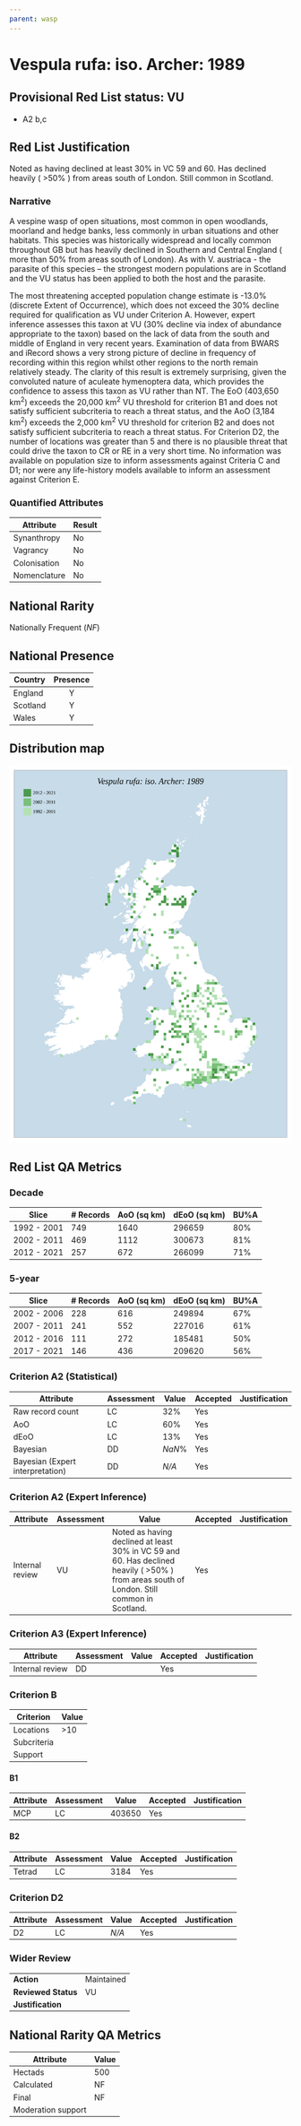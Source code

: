 ```yaml
---
parent: wasp
---
```


# Vespula rufa: iso. Archer: 1989

## Provisional Red List status: VU
- A2 b,c

## Red List Justification
Noted as having declined at least 30% in VC 59 and 60. Has declined heavily ( >50% ) from areas south of London. Still common in Scotland.
### Narrative
A vespine wasp of open situations, most common in open woodlands, moorland and hedge banks, less commonly in urban situations and other habitats. This species was historically widespread and locally common throughout GB but has heavily declined in Southern and Central England ( more than 50% from areas south of London). As with V. austriaca - the parasite of this species – the strongest modern populations are in Scotland and the VU status has been applied to both the host and the parasite.

The most threatening accepted population change estimate is -13.0% (discrete Extent of Occurrence), which does not exceed the 30% decline required for qualification as VU under Criterion A. However, expert inference assesses this taxon at VU (30% decline via index of abundance appropriate to the taxon) based on the lack of data from the south and middle of England in very recent years. Examination of data from BWARS and iRecord shows a very strong picture of decline in frequency of recording within this region whilst other regions to the north remain relatively steady.  The clarity of this result is extremely surprising, given the convoluted nature of aculeate hymenoptera data, which provides the confidence to assess this taxon as VU rather than NT. The EoO (403,650 km<sup>2</sup>) exceeds the 20,000 km<sup>2</sup> VU threshold for criterion B1 and does not satisfy sufficient subcriteria to reach a threat status, and the AoO (3,184 km<sup>2</sup>) exceeds the 2,000 km<sup>2</sup> VU threshold for criterion B2 and does not satisfy sufficient subcriteria to reach a threat status. For Criterion D2, the number of locations was greater than 5 and there is no plausible threat that could drive the taxon to CR or RE in a very short time. No information was available on population size to inform assessments against Criteria C and D1; nor were any life-history models available to inform an assessment against Criterion E.

### Quantified Attributes
|Attribute|Result|
|---|---|
|Synanthropy|No|
|Vagrancy|No|
|Colonisation|No|
|Nomenclature|No|


## National Rarity
Nationally Frequent (*NF*)

## National Presence
|Country|Presence
|---|:-:|
|England|Y|
|Scotland|Y|
|Wales|Y|


## Distribution map
![](../map/97.svg)

## Red List QA Metrics
### Decade
| Slice | # Records | AoO (sq km) | dEoO (sq km) |BU%A |
|---|---|---|---|---|
|1992 - 2001|749|1640|296659|80%|
|2002 - 2011|469|1112|300673|81%|
|2012 - 2021|257|672|266099|71%|
### 5-year
| Slice | # Records | AoO (sq km) | dEoO (sq km) |BU%A |
|---|---|---|---|---|
|2002 - 2006|228|616|249894|67%|
|2007 - 2011|241|552|227016|61%|
|2012 - 2016|111|272|185481|50%|
|2017 - 2021|146|436|209620|56%|
### Criterion A2 (Statistical)
|Attribute|Assessment|Value|Accepted|Justification
|---|---|---|---|---|
|Raw record count|LC|32%|Yes||
|AoO|LC|60%|Yes||
|dEoO|LC|13%|Yes||
|Bayesian|DD|*NaN*%|Yes||
|Bayesian (Expert interpretation)|DD|*N/A*|Yes||
### Criterion A2 (Expert Inference)
|Attribute|Assessment|Value|Accepted|Justification
|---|---|---|---|---|
|Internal review|VU|Noted as having declined at least 30% in VC 59 and 60. Has declined heavily ( >50% ) from areas south of London. Still common in Scotland.|Yes||
### Criterion A3 (Expert Inference)
|Attribute|Assessment|Value|Accepted|Justification
|---|---|---|---|---|
|Internal review|DD||Yes||
### Criterion B
|Criterion| Value|
|---|---|
|Locations|>10|
|Subcriteria||
|Support||
#### B1
|Attribute|Assessment|Value|Accepted|Justification
|---|---|---|---|---|
|MCP|LC|403650|Yes||
#### B2
|Attribute|Assessment|Value|Accepted|Justification
|---|---|---|---|---|
|Tetrad|LC|3184|Yes||
### Criterion D2
|Attribute|Assessment|Value|Accepted|Justification
|---|---|---|---|---|
|D2|LC|*N/A*|Yes||
### Wider Review
|  |  |
|---|---|
|**Action**|Maintained|
|**Reviewed Status**|VU|
|**Justification**||


## National Rarity QA Metrics
|Attribute|Value|
|---|---|
|Hectads|500|
|Calculated|NF|
|Final|NF|
|Moderation support||


